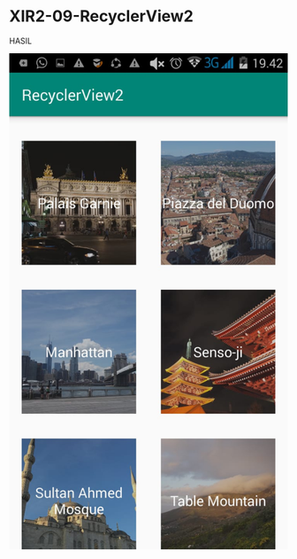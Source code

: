# XIR2-09-RecyclerView2

HASIL

![alt text](https://github.com/ArumPuspaPratiwi/XIR2-09-RecyclerView2/blob/master/recyclerview2.jpeg)
